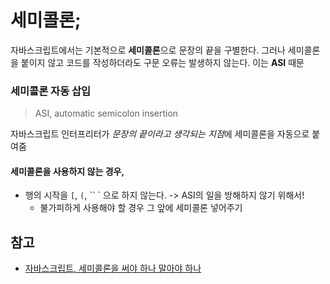 # 세미콜론;

자바스크립트에서는 기본적으로 **세미콜론**으로 문장의 끝을 구별한다. 그러나 세미콜론을 붙이지 않고 코드를 작성하더라도 구문 오류는 발생하지 않는다. 이는 **ASI** 때문



### 세미콜론 자동 삽입 

>  ASI, automatic semicolon insertion

자바스크립트 인터프리터가 *문장의 끝이라고 생각되는 지점*에 세미콜론을 자동으로 붙여줌



#### 세미콜론을 사용하지 않는 경우,

* 행의 시작을 `[`, `(`, `` ` 으로 하지 않는다. -> ASI의 일을 방해하지 않기 위해서!
  * 불가피하게 사용해야 할 경우 그 앞에 세미콜론 넣어주기



## 참고

* [자바스크립트, 세미콜론을 써야 하나 말아야 하나](https://bakyeono.net/post/2018-01-19-javascript-use-semicolon-or-not.html)